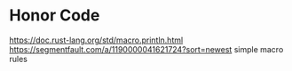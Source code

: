 # Honor Code

https://doc.rust-lang.org/std/macro.println.html
https://segmentfault.com/a/1190000041621724?sort=newest
simple macro rules
